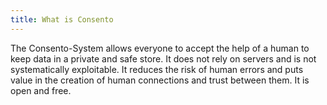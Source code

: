 ```yaml
---
title: What is Consento
---
```

 

The Consento-System allows everyone to accept the help of a human to keep data in a private and safe store. It does not rely on servers and is not systematically exploitable. It reduces the risk of human errors and puts value in the creation of human connections and trust between them. It is open and free.



